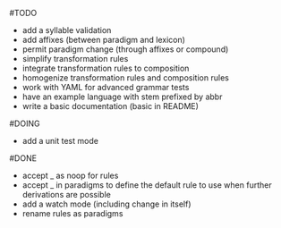 #TODO
* add a syllable validation 
* add affixes (between paradigm and lexicon)
* permit paradigm change (through affixes or compound)
* simplify transformation rules
* integrate transformation rules to composition
* homogenize transformation rules and composition rules
* work with YAML for advanced grammar tests
* have an example language with stem prefixed by abbr
* write a basic documentation (basic in README)

#DOING
* add a unit test mode

#DONE
* accept _ as noop for rules
* accept _ in paradigms to define the default rule to use when further derivations are possible
* add a watch mode (including change in itself)
* rename rules as paradigms
